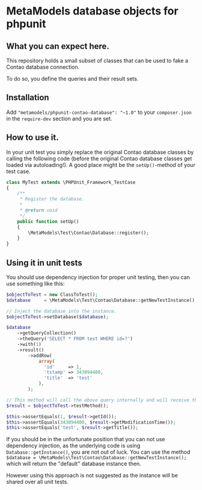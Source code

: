 MetaModels database objects for phpunit
=======================================

What you can expect here.
-------------------------

This repository holds a small subset of classes that can be used to fake a Contao database connection.

To do so, you define the queries and their result sets.

Installation
------------

Add `"metamodels/phpunit-contao-database": "~1.0"` to your `composer.json` in the `require-dev` section and you are set.

How to use it.
--------------

In your unit test you simply replace the original Contao database classes by calling the following code (before the 
original Contao database classes get loaded via autoloading!). A good place might be the `setUp()`-method of your test
case.

```php
class MyTest extends \PHPUnit_Framework_TestCase
{
    /**
     * Register the database.
     *
     * @return void
     */
    public function setUp()
    {
        \MetaModels\Test\Contao\Database::register();
    }
}
```

Using it in unit tests
----------------------

You should use dependency injection for proper unit testing, then you can use something like this:

```php
$objectToTest = new ClassToTest();
$database     = \MetaModels\Test\Contao\Database::getNewTestInstance();

// Inject the database into the instance.
$objectToTest->setDatabase($database);

$database
    ->getQueryCollection()
    ->theQuery('SELECT * FROM test WHERE id=?')
    ->with(1)
    ->result()
        ->addRow(
            array(
              'id'     => 1,
              'tstamp' => 343094400,
              'title'  => 'test'
            ),
        );

// This method will call the above query internally and will receive the given result.
$result = $objectToTest->testMethod();

$this->assertEquals(1, $result->getId());
$this->assertEquals(343094400, $result->getModificationTime());
$this->assertEquals('test', $result->getTitle());
```

If you should be in the unfortunate position that you can not use dependency injection, as the underlying code is using
```Database::getInstance()```, you are not out of luck. You can use the method 
```$database = \MetaModels\Test\Contao\Database::getNewTestInstance();``` which will return the "default" database 
instance then.

However using this approach is not suggested as the instance will be shared over all unit tests.
